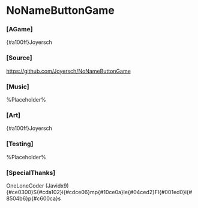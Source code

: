 # NoNameButtonGame


### [AGame]
{#a100ff}Joyersch



### [Source]
https://github.com/Joyersch/NoNameButtonGame



### [Music]
%Placeholder%



### [Art]
{#a100ff}Joyersch



### [Testing]
%Placeholder%

### [SpecialThanks]
OneLoneCoder (Javidx9)
{#ce0300}S{#cda102}i{#cdce06}mp{#10ce0a}le{#04ced2}Fl{#001ed0}i{#8504b6}p{#c600ca}s